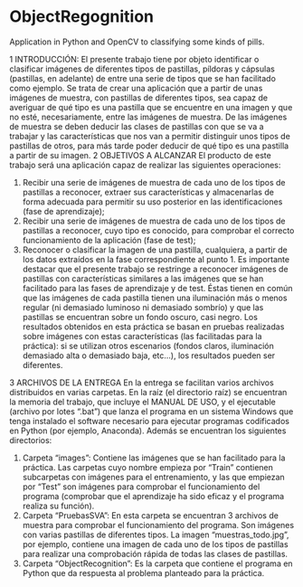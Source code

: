 # ObjectRegognition
Application in Python and OpenCV to classifying some kinds of pills.

1 INTRODUCCIÓN:
El presente trabajo tiene por objeto identificar o clasificar imágenes de diferentes tipos de pastillas, píldoras y cápsulas 
(pastillas, en adelante) de entre una serie de tipos que se han facilitado como ejemplo. Se trata de crear una aplicación que 
a partir de unas imágenes de muestra, con pastillas de diferentes tipos, sea capaz de averiguar de qué tipo es una pastilla 
que se encuentre en una imagen y que no esté, necesariamente, entre las imágenes de muestra. De las imágenes de muestra se deben 
deducir las clases de pastillas con que se va a trabajar y las características que nos van a permitir distinguir unos tipos de 
pastillas de otros, para más tarde poder deducir de qué tipo es una pastilla a partir de su imagen.
2 OBJETIVOS A ALCANZAR
El producto de este trabajo será una aplicación capaz de realizar las siguientes operaciones:
1. Recibir una serie de imágenes de muestra de cada uno de los tipos de pastillas a reconocer, extraer sus características y 
  almacenarlas de forma adecuada para permitir su uso posterior en las identificaciones (fase de aprendizaje);
2. Recibir una serie de imágenes de muestra de cada uno de los tipos de pastillas a reconocer, cuyo tipo es conocido, 
  para comprobar el correcto funcionamiento de la aplicación (fase de test);
3. Reconocer o clasificar la imagen de una pastilla, cualquiera, a partir de los datos extraídos en la fase correspondiente 
  al punto 1.
Es importante destacar que el presente trabajo se restringe a reconocer imágenes de pastillas con características similares 
  a las imágenes que se han facilitado para las fases de aprendizaje y de test. Éstas tienen en común que las imágenes de cada 
  pastilla tienen una iluminación más o menos regular (ni demasiado luminoso ni demasiado sombrío) y que las pastillas se 
  encuentran sobre un fondo oscuro, casi negro. Los resultados obtenidos en esta práctica se basan en pruebas realizadas sobre 
  imágenes con estas características (las facilitadas para la práctica): si se utilizan otros escenarios (fondos claros, 
  iluminación demasiado alta o demasiado baja, etc…), los resultados pueden ser diferentes.
  
  3 ARCHIVOS DE LA ENTREGA
En la entrega se facilitan varios archivos distribuidos en varias carpetas.
En la raíz (el directorio raíz) se encuentran la memoria del trabajo, que incluye el MANUAL DE USO, y el ejecutable 
(archivo por lotes “.bat”) que lanza el programa en un sistema Windows que tenga instalado el software necesario 
para ejecutar programas codificados en Python (por ejemplo, Anaconda). 
Además se encuentran los siguientes directorios:
1. Carpeta “images”: Contiene las imágenes que se han facilitado para la práctica. Las carpetas cuyo nombre empieza por “Train” 
  contienen subcarpetas con imágenes para el entrenamiento, y las que empiezan por “Test” son imágenes para comprobar el 
  funcionamiento del programa (comprobar que el aprendizaje ha sido eficaz y el programa realiza su función).
2. Carpeta “PruebasSVA”: En esta carpeta se encuentran 3 archivos de muestra para comprobar el funcionamiento del programa. 
  Son imágenes con varias pastillas de diferentes tipos. La imagen “muestras_todo.jpg”, por ejemplo, contiene una imagen de 
  cada uno de los tipos de pastillas para realizar una comprobación rápida de todas las clases de pastillas.
3. Carpeta “ObjectRecognition”: Es la carpeta que contiene el programa en Python que da respuesta al problema planteado para 
  la práctica.
